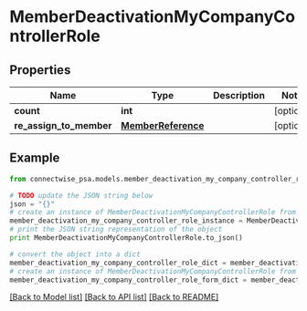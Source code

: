 # MemberDeactivationMyCompanyControllerRole


## Properties
Name | Type | Description | Notes
------------ | ------------- | ------------- | -------------
**count** | **int** |  | [optional] 
**re_assign_to_member** | [**MemberReference**](MemberReference.md) |  | [optional] 

## Example

```python
from connectwise_psa.models.member_deactivation_my_company_controller_role import MemberDeactivationMyCompanyControllerRole

# TODO update the JSON string below
json = "{}"
# create an instance of MemberDeactivationMyCompanyControllerRole from a JSON string
member_deactivation_my_company_controller_role_instance = MemberDeactivationMyCompanyControllerRole.from_json(json)
# print the JSON string representation of the object
print MemberDeactivationMyCompanyControllerRole.to_json()

# convert the object into a dict
member_deactivation_my_company_controller_role_dict = member_deactivation_my_company_controller_role_instance.to_dict()
# create an instance of MemberDeactivationMyCompanyControllerRole from a dict
member_deactivation_my_company_controller_role_form_dict = member_deactivation_my_company_controller_role.from_dict(member_deactivation_my_company_controller_role_dict)
```
[[Back to Model list]](../README.md#documentation-for-models) [[Back to API list]](../README.md#documentation-for-api-endpoints) [[Back to README]](../README.md)


